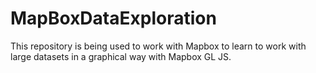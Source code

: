 # MapBoxDataExploration
This repository is being used to work with Mapbox to learn to work with large datasets in a graphical way with Mapbox GL JS. 
